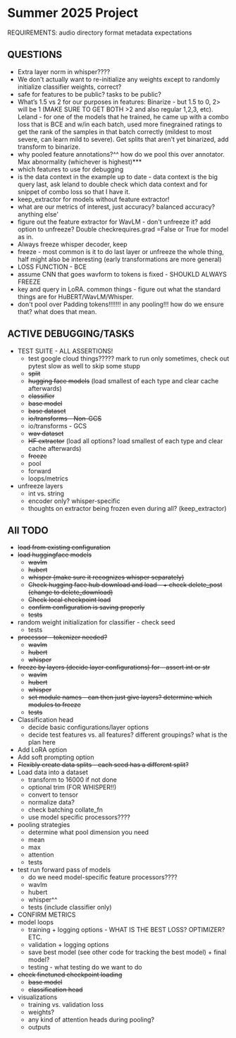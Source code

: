 # Summer 2025 Project
REQUIREMENTS:
    audio directory format
    metadata expectations

## QUESTIONS
* Extra layer norm in whisper????
* We don't actually want to re-initialize any weights except to randomly initialize classifier weights, correct? 
* safe for features to be public? tasks to be public?
* What’s 1.5 vs 2 for our purposes in features: Binarize - but 1.5 to 0, 2> will be 1 (MAKE SURE TO GET BOTH >2 and also regular 1,2,3, etc). Leland - for one of the models that he trained, he came up with a combo loss that is BCE and w/in each batch, used more finegrained ratings to get the rank of the samples in that batch correctly (mildest to most severe, can learn mild to severe). Get splits that aren't yet binarized, add transform to binarize. 
* why pooled feature annotations?^^ how do we pool this over annotator. Max abnormality (whichever is highest)***
* which features to use for debugging
* is the data context in the example up to date - data context is the big query last, ask leland to double check which data context and for snippet of combo loss so that I have it. 
* keep_extractor for models without feature extractor!
* what are our metrics of interest, just accuracy? balanced accuracy? anything else'
* figure out the feature extractor for WavLM - don't unfreeze it? add option to unfreeze? Double checkrequires.grad =False or True for model as in. 
* Always freeze whisper decoder, keep
* freeze - most common is it to do last layer or unfreeze the whole thing, half might also be interesting (early transformations are more general)
* LOSS FUNCTION - BCE 
* assume CNN that goes wavform to tokens is fixed - SHOUKLD ALWAYS FREEZE
* key and query in LoRA. common things - figure out what the standard things are for HuBERT/WavLM/Whisper. 
* don't pool over Padding tokens!!!!!!! in any pooling!!! how do we ensure that? what does that mean. 

## ACTIVE DEBUGGING/TASKS
* TEST SUITE - ALL ASSERTIONS!
    * test google cloud things????? mark to run only sometimes, check out pytest slow as well to skip some stupp
    * ~~split~~
    * ~~hugging face models~~ (load smallest of each type and clear cache afterwards)
    * ~~classifier~~
    * ~~base model~~
    * ~~base dataset~~
    * ~~io/transforms - Non-GCS~~
    * io/transforms - GCS
    * ~~wav dataset~~
    * ~~HF extractor~~ (load all options? load smallest of each type and clear cache afterwards)
    * ~~freeze~~
    * pool
    * forward
    * loops/metrics
* unfreeze layers
    * int vs. string
    * encoder only? whisper-specific
    * thoughts on extractor being frozen even during all? (keep_extractor)

## All TODO
* ~~load from existing configuration~~
* ~~load huggingface models~~ 
    * ~~wavlm~~
    * ~~hubert~~
    * ~~whisper (make sure it recognizes whisper separately)~~
    * ~~Check hugging face hub download and load - + check delete_post (change to delete_download)~~
    * ~~Check local checkpoint load~~
    * ~~confirm configuration is saving properly~~
    * ~~tests~~
* random weight initialization for classifier - check seed
    * tests
* ~~processor - tokenizer needed?~~
    * ~~wavlm~~
    * ~~hubert~~
    * ~~whisper~~
* ~~freeze by layers (decide layer configurations) for -  assert int or str~~
    * ~~wavlm~~
    * ~~hubert~~
    * ~~whisper~~
    * ~~set module names - can then just give layers? determine which modules to freeze~~
    * ~~tests~~
* Classification head 
    * decide basic configurations/layer options
    * decide test features vs. all features? different groupings? what is the plan here
* Add LoRA option
* Add soft prompting option 
* ~~Flexibly create data splits - each seed has a different split?~~ 
* Load data into a dataset
    * transform to 16000 if not done
    * optional trim (FOR WHISPER!!)
    * convert to tensor
    * normalize data?
    * check batching collate_fn
    * use model specific processors????
* pooling strategies
    * determine what pool dimension you need
    * mean
    * max
    * attention
    * tests
* test run forward pass of models
    * do we need model-specific feature processors????
    * wavlm
    * hubert
    * whisper^^
    * tests (include classifier only)
* CONFIRM METRICS
* model loops
    * training + logging options - WHAT IS THE BEST LOSS? OPTIMIZER? ETC.
    * validation + logging options
    * save best model (see other code for tracking the best model) + final model? 
    * testing - what testing do we want to do 
* ~~check finetuned checkpoint loading~~
    * ~~base model~~
    * ~~classification head~~
* visualizations 
    * training vs. validation loss
    * weights? 
    * any kind of attention heads during pooling?
    * outputs


